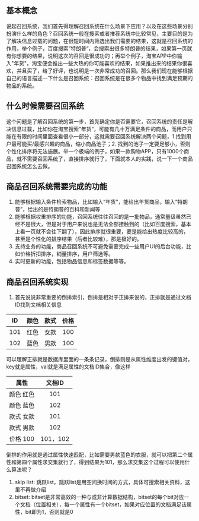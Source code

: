 ## 基本概念
说起召回系统，我们首先得理解召回系统在什么场景下应用？以及在这些场景分别扮演什么样的角色？召回系统一般在搜索或者推荐系统中比较常见，主要目的是为了解决信息过载的问题，在很短时间内筛选出我们需要的结果，这就是召回系统的作用，举个例子，百度搜索”特朗普“，会搜索出很多特朗普的结果，如果第一页就有你想要的结果，说明这次的召回是很成功的；再举个例子，淘宝APP中你输入"年货"，淘宝便会推出一些大热的你可能喜欢的结果，如果推出来的结果你很喜欢，并且买了，给了好评，也说明是一次非常成功的召回。那么我们现在能够根据自己的语言描述一下什么是召回系统：召回系统是在很多个物品中找到满足预期的物品的系统。

## 什么时候需要召回系统
这个问题是了解召回系统的第一步，首先确定你是否需要它，召回系统的责任是解决信息过载，比如你在淘宝搜索”年货“，可能有几十万满足条件的商品，而用户只能在有限的时间里面查看很小一部分，这就需要召回系统解决两个问题，1.找到用户最可能买/最感兴趣的商品，缩小商品池子；2. 找到的池子一定要足够小，否则个性化排序将无法施展。举一个极端的例子，如果一款购物APP，只有1000个商品，就不需要召回系统了，直接排序就行了，下面就本人的实践，说一下一个商品召回系统怎么去做。

## 商品召回系统需要完成的功能
1. 能够根据输入条件检索物品，比如输入“年货”，能给出年货商品，输入“特朗普”，给出的是特朗普的百科和新闻等
2. 能够根据权重排序的功能，召回系统往往召回的是一批物品，通常量级虽然已经不是很大，但是对于用户来说也是无法全部接触到的（比如百度搜索，基本上看一页就不会往下翻了），因此排序就很重要，要是能给出热度比较高的，甚至是个性化的排序结果（后者比较难），那是极好的。
3. 支持业务的功能，商品召回系统不可避免需要完成一些用户UI的后台功能，比如价格折扣排序，销量排序，用户筛选等。
4. 实时更新的功能，包括物品信息和标签数据等等。

## 商品召回系统实现 
1. 首先说说非常重要的倒排索引，倒排是相对于正排来说的，正排就是通过文档ID找到文档相关信息

ID|颜色|款式|价格
:--:|:--:|:--:|:--:
101|红色|女款|100
102|蓝色|男款|100

可以理解正排就是数据库里面的一条条记录，倒排则是从属性维度出发的键值对，key就是属性，val就是满足属性的文档ID集合，像这样

属性|文档ID
:--:|:--:
颜色 红色 | 101
颜色 蓝色 | 102
款式 女款 | 101
款式 男款 | 102
价格 100 | 101，102

倒排的作用就是通过属性快速匹配，比如需要男款蓝色的衣服，就可以把第二个属性和第四个属性求交集就行了，得到结果为101，那么求交集这个过程可以使用什么算法呢？
1. skip list: 跳跃list，跳跃list是用空间换时间的方式，具体可搜索相关资料，这里不再做介绍
2. bitset: bitset是非常高效的一种与或非计算数据结构，bitset的每个bit对应一个文档（位置相关），每一个属性有一个bitset，如果对应位置的文档满足该属性，bit即为1，否则就是0